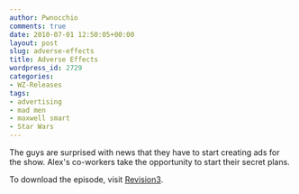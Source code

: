 ```yaml
---
author: Pwnocchio
comments: true
date: 2010-07-01 12:50:05+00:00
layout: post
slug: adverse-effects
title: Adverse Effects
wordpress_id: 2729
categories:
- WZ-Releases
tags:
- advertising
- mad men
- maxwell smart
- Star Wars
---
```


The guys are surprised with news that they have to start creating ads for the show. Alex's co-workers take the opportunity to start their secret plans.

To download the episode, visit [Revision3](http://www.revision3.com/webzeroes/adverseeffects/).
